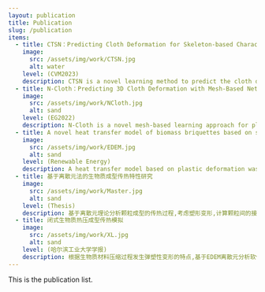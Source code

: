 ```yaml
---
layout: publication
title: Publication
slug: /publication
items:
  - title: CTSN：Predicting Cloth Deformation for Skeleton-based Characters with a Two-stream Skinning Network
    image:
      src: /assets/img/work/CTSN.jpg
      alt: water
    level: (CVM2023)
    description: CTSN is a novel learning method to predict the cloth deformation for skeleton-based characters with a two-stream network. The characters processed are not limited to humans, and can be other skeletal-based representations of non-human targets such as fish or pets. 
  - title: N-Cloth：Predicting 3D Cloth Deformation with Mesh-Based Networks
    image:
      src: /assets/img/work/NCloth.jpg
      alt: sand
    level: (EG2022)
    description: N-Cloth is a novel mesh-based learning approach for plausible 3D cloth deformation prediction. N-Cloth can handle cloth or obstacles represented by triangle meshes with arbitrary topologies. Graph convolution is used to transform the cloth and object meshes into a latent space to reduce the non-linearity in the mesh space.
  - title: A novel heat transfer model of biomass briquettes based on secondary development in EDEM
    image:
      src: /assets/img/work/EDEM.jpg
      alt: sand
    level: (Renewable Energy)
    description: A heat transfer model based on plastic deformation was constructed in the EDEM by discrete element method at the grain scale. The prediction performance of the model was validated by comparing the temperature evolution in simulation with the experimental values.
  - title: 基于离散元法的生物质成型传热特性研究
    image:
      src: /assets/img/work/Master.jpg
      alt: sand
    level: (Thesis)
    description: 基于离散元理论分析颗粒成型的传热过程,考虑塑形变形,计算颗粒间的接触力;分别对生物质颗粒与模具间和两个颗粒间的传热情况进行建模分析,并考虑用Verlet方法对传热过程进行迭代计算。用C++实现颗粒的力学和传热模型,二次开发EDEM API接口,对成型传热过程进行离散元数值模拟。
  - title: 闭式生物质热压成型传热模拟
    image:
      src: /assets/img/work/XL.jpg
      alt: sand
    level: (哈尔滨工业大学学报)
    description: 根据生物质材料压缩过程发生弹塑性变形的特点,基于EDEM离散元分析软件,建立生物质热压过程中接触模型和传热模型,设计API接口二次开发程序,在不同模具直径和保压时间等工艺参数条件下对闭式生物质热压成型传热过程进行仿真分析。
---
```


This is the publication list.
<br />
<br />

